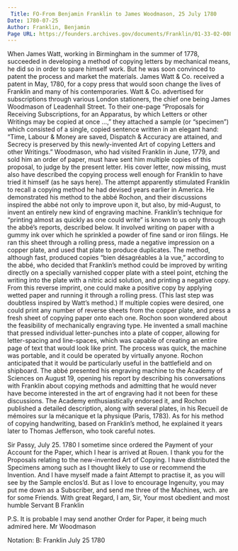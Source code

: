 ```yaml
---
 Title: FO-From Benjamin Franklin to James Woodmason, 25 July 1780
Date: 1780-07-25
Author: Franklin, Benjamin
Page URL: https://founders.archives.gov/documents/Franklin/01-33-02-0085
---
```


When James Watt, working in Birmingham in the summer of 1778, succeeded in developing a method of copying letters by mechanical means, he did so in order to spare himself work. But he was soon convinced to patent the process and market the materials. James Watt & Co. received a patent in May, 1780, for a copy press that would soon change the lives of Franklin and many of his contemporaries.
Watt & Co. advertised for subscriptions through various London stationers, the chief one being James Woodmason of Leadenhall Street. To their one-page “Proposals for Receiving Subscriptions, for an Apparatus, by which Letters or other Writings may be copied at once …,” they attached a sample (or “specimen”) which consisted of a single, copied sentence written in an elegant hand: “Time, Labour & Money are saved, Dispatch & Accuracy are attained, and Secrecy is preserved by this newly-invented Art of copying Letters and other Writings.”
Woodmason, who had visited Franklin in June, 1779, and sold him an order of paper, must have sent him multiple copies of this proposal, to judge by the present letter. His cover letter, now missing, must also have described the copying process well enough for Franklin to have tried it himself (as he says here). The attempt apparently stimulated Franklin to recall a copying method he had devised years earlier in America. He demonstrated his method to the abbé Rochon, and their discussions inspired the abbé not only to improve upon it, but also, by mid-August, to invent an entirely new kind of engraving machine.
Franklin’s technique for “printing almost as quickly as one could write” is known to us only through the abbé’s reports, described below. It involved writing on paper with a gummy ink over which he sprinkled a powder of fine sand or iron filings. He ran this sheet through a rolling press, made a negative impression on a copper plate, and used that plate to produce duplicates. The method, although fast, produced copies “bien désagréables à la vue,” according to the abbé, who decided that Franklin’s method could be improved by writing directly on a specially varnished copper plate with a steel point, etching the writing into the plate with a nitric acid solution, and printing a negative copy. From this reverse imprint, one could make a positive copy by applying wetted paper and running it through a rolling press. (This last step was doubtless inspired by Watt’s method.) If multiple copies were desired, one could print any number of reverse sheets from the copper plate, and press a fresh sheet of copying paper onto each one.
Rochon soon wondered about the feasibility of mechanically engraving type. He invented a small machine that pressed individual letter-punches into a plate of copper, allowing for letter-spacing and line-spaces, which was capable of creating an entire page of text that would look like print. The process was quick, the machine was portable, and it could be operated by virtually anyone. Rochon anticipated that it would be particularly useful in the battlefield and on shipboard.
The abbé presented his engraving machine to the Academy of Sciences on August 19, opening his report by describing his conversations with Franklin about copying methods and admitting that he would never have become interested in the art of engraving had it not been for these discussions. The Academy enthusiastically endorsed it, and Rochon published a detailed description, along with several plates, in his Recueil de mémoires sur la mécanique et la physique (Paris, 1783). As for his method of copying handwriting, based on Franklin’s method, he explained it years later to Thomas Jefferson, who took careful notes.
 
Sir
Passy, July 25. 1780
I sometime since ordered the Payment of your Account for the Paper, which I hear is arrived at Rouen.
I thank you for the Proposals relating to the new-invented Art of Copying. I have distributed the Specimens among such as I thought likely to use or recommend the Invention. And I have myself made a faint Attempt to practise it, as you will see by the Sample enclos’d. But as I love to encourage Ingenuity, you may put me down as a Subscriber, and send me three of the Machines, wch. are for some Friends. With great Regard, I am, Sir, Your most obedient and most humble Servant
B Franklin

P.S. It is probable I may send another Order for Paper, it being much admired here.
Mr Woodmason

 
Notation: B: Franklin July 25 1780


